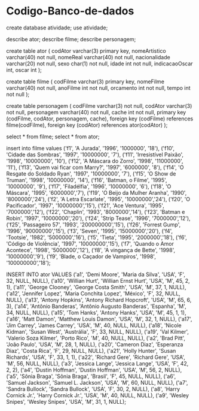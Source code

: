 # Codigo-Banco-de-dados

create database atividade;
use atividade;

describe ator;
describe filme;
describe personagem;


create table ator (
	codAtor varchar(3) primary key,
    nomeArtistico varchar(40) not null,
    nomeReal varchar(40) not null,
    nacionalidade varchar(20) not null,
    sexo char(1) not null,
    idade int not null,
    indicacaoOscar int,
    oscar int
);

create table filme (
	codFilme varchar(3) primary key,
    nomeFilme varchar(40) not null,
    anoFilme int not null,
    orcamento int not null,
    tempo int not null
);

create table personagem (
	codFilme varchar(3) not null,
    codAtor varchar(3) not null,
    personagem varchar(40) not null,
    cache int not null,
    primary key (codFilme, codAtor, personagem, cache),
    foreign key (codFilme) references filme(codFilme),
    foreign key (codAtor) references ator(codAtor)
);

select * from filme;
select * from ator;

insert into filme values 
('f1', 'A Jurada', '1996', '1000000', '18'),
('f10', 'Cidade das Sombras', '1997', '10000000', '7'),
('f11', 'Irresistível Paixão', '1998', '10000000', '10'),
('f12', 'A Máscara do Zorro', '1998', '11000000', '11'),
('f13', 'Quem vai ficar com Marry?', '1997', '6000000', '8'),
('f14', 'O Resgate do Soldado Ryan', '1997', '10000000', '7'),
('f15', 'O Show de Truman', '1998', '10000000', '14'),
('f16', 'Batman, o Filme', '1995', '10000000', '9'),
('f17', 'Filadélfia', '1996', '10000000', '6'),
('f18', 'O Máscara', '1995', '6000000','7'),
('f19', 'O Beijo da Mulher Aranha', '1990', '8000000','24'),
('f2', 'A Letra Escarlate', '1995', '10000000','24'),
('f20', 'O Pacificador', '1997', '10000000','15'),
('f21', 'Ace Ventura', '1995', '7000000','12'),
('f22', 'Chaplin', '1993', '8000000','14'),
('f23', 'Batman e Robin', '1997', '10000000','20'),
('f24', 'Strip Tease', '1996', '7000000','12'),
('f25', 'Passageiro 57', '1993', '200000000','15'),
('f26', 'Forrest Gump', '1996', '90000000','15'),
('f3', 'Seven', '1995', '15000000','20'),
('f4', 'Tootsie', '1982', '5000000','16'),
('f5', 'Tieta', '1995', '2000000','18'),
('f6', 'Código de Violência', '1997', '10000000','15'),
('f7', 'Quando o Amor Acontece', '1998', '5000000','12'),
('f8', 'A vingança de Bette', '1998', '10000000','9'),
('f9', 'Blade, o Caçador de Vampiros', '1998', '100000000','18');

INSERT INTO ator VALUES
('a1', 'Demi Moore', 'Maria da Silva', 'USA', 'F', 32, NULL, NULL),
('a10', 'Willian Hurt', 'Willian Ernst Hurt', 'USA', 'M', 45, 2, 1),
('a11', 'George Clooney', 'George Costa Smith', 'USA', 'M', 37, 1, NULL),
('a12', 'Jennifer Lopez', 'Maria Conchita Lopez', 'México', 'F', 32, NULL, NULL),
('a13', 'Antony Hopkins', 'Antony Richard Hopcroft', 'USA', 'M', 65, 6, 3),
('a14', 'Antônio Banderas', 'Antônio Augusto Banderas', 'Espanha', 'M', 34, NULL, NULL),
('a15', 'Tom Hanks', 'Antony Hanks', 'USA', 'M', 45, 1, 1),
('a16', 'Matt Damon', 'Matthew Louis Damon', 'USA', 'M', 32, 1, NULL),
('a17', 'Jim Carrey', 'James Carrey', 'USA', 'M', 40, NULL, NULL),
('a18', 'Nicole Kidman', 'Susan West', 'Austrália', 'F', 33, NULL, NULL),
('a19', 'Val Kilmer', 'Valerio Soza Kilmer', 'Porto Rico', 'M', 40, NULL, NULL),
('a2', 'Brad Pitt', 'João Paulo', 'USA', 'M', 28, 1, NULL),
('a20', 'Cameron Diaz', 'Esperanza Diaz', 'Costa Rica', 'F', 29, NULL, NULL),
('a21', 'Holly Hunter', 'Susan Richards', 'USA', 'F', 33, 1, 1),
('a22', 'Richard Gere', 'Richard Gere', 'USA', 'M', 56, NULL, NULL),
('a3', 'Jessica Lange', 'Jessica Lange', 'USA', 'F', 42, 2, 2),
('a4', 'Dustin Hoffman', 'Dustin Hoffman', 'USA', 'M', 56, 2, NULL),
('a5', 'Sônia Braga', 'Sônia Braga', 'Brasil', 'F', 45, NULL, NULL),
('a6', 'Samuel Jackson', 'Samuel L. Jackson', 'USA', 'M', 60, NULL, NULL),
('a7', 'Sandra Bullock', 'Sandra Bullock', 'USA', 'F', 30, 2, NULL),
('a8', 'Harry Cornick Jr.', 'Harry Cornick Jr.', 'USA', 'M', 40, NULL, NULL),
('a9', 'Wesley Snipes', 'Wesley Snipes', 'USA', 'M', 31, 1, NULL);
